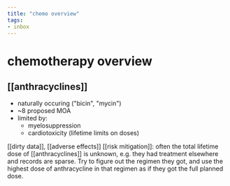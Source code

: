 ```yaml
---
title: "chemo overview"
tags:
- inbox
---
```


# chemotherapy overview

## [[anthracyclines]]
- naturally occuring ("bicin", "mycin")
- ~8 proposed MOA
- limited by:
	- myelosuppression
	- cardiotoxicity (lifetime limits on doses)

[[dirty data]], [[adverse effects]] [[risk mitigation]]: often the total lifetime dose of [[anthracyclines]] is unknown, e.g. they had treatment elsewhere and records are sparse. Try to figure out the regimen they got, and use the highest dose of anthracycline in that regimen as if they got the full planned dose.



